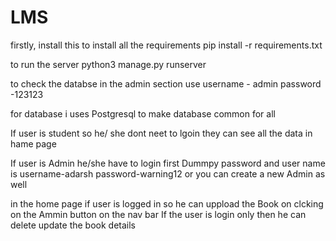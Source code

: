 # LMS

firstly, install this to install all the requirements 
  pip install -r requirements.txt 
   
to run the server 
  python3 manage.py runserver
 
to check the databse in the admin section 
  use
    username - admin
    password -123123
    
for database i uses Postgresql to make database common for all 
 
If user is student so he/ she dont neet to lgoin they can see all the data in hame page 

If user is Admin he/she have to login first Dummpy password and user name is 
    username-adarsh
    password-warning12   or you can create a new Admin as well
     
     
in the home page if user is logged in so he can uppload the Book on clcking on the Ammin button on the nav bar 
If the user is login only then he can delete update the book details 

